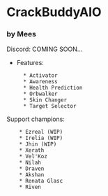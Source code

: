 # CrackBuddyAIO
### by Mees
Discord: COMING SOON...
* Features:

        * Activator
        * Awareness
        * Health Prediction
        * Orbwalker
        * Skin Changer
        * Target Selector

Support champions:

        * Ezreal (WIP)
        * Irelia (WIP)
        * Jhin (WIP)
        * Xerath
        * Vel'Koz
        * Nilah
        * Draven
        * Akshan
        * Renata Glasc
        * Riven
